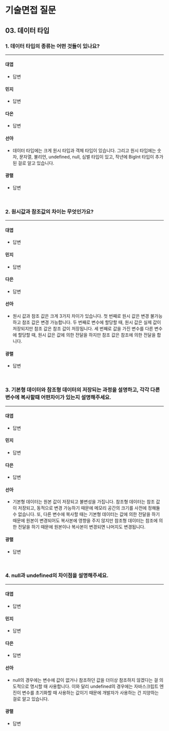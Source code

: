 # 기술면접 질문

## 03. 데이터 타입

### 1. 데이터 타입의 종류는 어떤 것들이 있나요?

<hr>

#### 대엽

- 답변

#### 민지

- 답변

#### 다은

- 답변

#### 선아

- 데이터 타입에는 크게 원시 타입과 객체 타입이 있습니다. 그리고 원시 타입에는 숫자, 문자열, 불리언, undefined, null, 심벌 타입이 있고, 작년에 BigInt 타입이 추가된 걸로 알고 있습니다.

#### 광렬

- 답변

<br>

### 2. 원시값과 참조값의 차이는 무엇인가요?

<hr>

#### 대엽

- 답변

#### 민지

- 답변

#### 다은

- 답변

#### 선아

- 원시 값과 참조 값은 크게 3가지 차이가 있습니다. 첫 번째로 원시 값은 변경 불가능하고 참조 값은 변경 가능합니다. 두 번째로 변수에 할당할 때, 원시 값은 실제 값이 저장되지만 참조 값은 참조 값이 저장됩니다. 세 번째로 값을 가진 변수를 다른 변수에 할당할 때, 원시 값은 값에 의한 전달을 하지만 참조 값은 참조에 의한 전달을 합니다.

#### 광렬

- 답변

<br>

### 3. 기본형 데이터와 참조형 데이터의 저장되는 과정을 설명하고, 각각 다른 변수에 복사할때 어떤차이가 있는지 설명해주세요.

<hr>

#### 대엽

- 답변

#### 민지

- 답변

#### 다은

- 답변

#### 선아

- 기본형 데이터는 원본 값이 저장되고 불변성을 가집니다. 참조형 데이터는 참조 값이 저장되고, 동적으로 변경 가능하기 때문에 메모리 공간의 크기를 사전에 정해둘 수 없습니다. 또, 다른 변수에 복사할 때는 기본형 데이터는 값에 의한 전달을 하기 때문에 원본이 변경되어도 복사본에 영향을 주지 않지만 참조형 데이터는 참조에 의한 전달을 하기 때문에 원본이나 복사본이 변경되면 나머지도 변경됩니다.

#### 광렬

- 답변

<br>

### 4. null과 undefined의 차이점을 설명해주세요.

<hr>

#### 대엽

- 답변

#### 민지

- 답변

#### 다은

- 답변

#### 선아

- null의 경우에는 변수에 값이 없거나 참조하던 값을 더이상 참조하지 않겠다는 걸 의도적으로 명시할 때 사용합니다. 이와 달리 undefined의 경우에는 자바스크립트 엔진이 변수를 초기화할 때 사용하는 값이기 때문에 개발자가 사용하는 건 지양하는 걸로 알고 있습니다.

#### 광렬

- 답변
